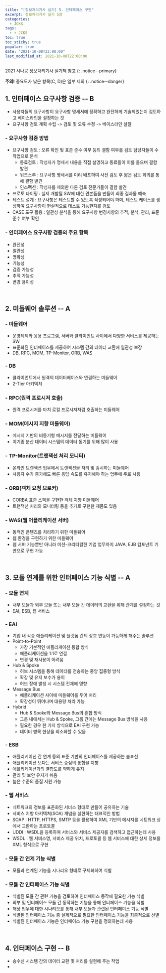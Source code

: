```yaml
---
title: "[정보처리기사 실기] 5. 인터페이스 구현"
excerpt: 정보처리기사 실기 5장
categories:
  - JCKS
tags:
  - - JCKS
toc: true
toc_sticky: true
popular: true
date: "2021-10-08T22:00:00"
last_modified_at: 2021-10-08T22:00:00
---
```


2021 시나공 정보처리기사 실기책 참고
{: .notice--primary}

**주의!** 중요도가 낮은 항목(C, D)은 일부 제외
{: .notice--danger}

## 1. 인터페이스 요구사항 검증 -- B

- 사용자들의 요구사항이 요구사항 명세서에 정확하고 완전하게 기술되었는지 검토하고 베이스라인을 설정하는 것
- 요구사항 검토 계획 수립 -> 검토 및 오류 수정 -> 베이스라인 설절

### - 요구사항 검증 방법

- 요구사항 검토 : 오류 확인 및 표준 준수 여부 등의 결함 여부를 검토 담당자들이 수작업으로 분석
  - 동료검토 : 작성자가 명세서 내용을 직접 설명하고 동료들이 이를 들으며 결함 발견
  - 워크스루 : 요구사항 명세서를 미리 배포하여 사전 검토 후 짧은 검토 회의를 통해 결함 발견
  - 인스펙션 : 작성자를 제외한 다른 검토 전문가들이 결함 발견
- 프로토 타이핑 : 실제 개발될 SW에 대한 견본품을 만들어 최종 결과물 예측
- 테스트 설계 : 요구사항은 테스트할 수 있도록 작성되어야 하며, 테스트 케이스를 생성하여 요구사항이 현실적으로 테스트 가능한지를 검토
- CASE 도구 활용 : 일관성 분석을 통해 요구사항 변경사항의 추적, 분석, 관리, 표준 준수 여부 확인

### - 인터페이스 요구사항 검증의 주요 항목

- 완전성
- 일관성
- 명확성
- 기능성
- 검증 가능성
- 추적 가능성
- 변경 용이성

<br>

## 2. 미들웨어 솔루션 -- A

### - 미들웨어

- 운영체제와 응용 프로그램, 서버와 클라이언트 사이에서 다양한 서비스를 제공하는 SW
- 표준화된 인터페이스를 제공하여 시스템 간의 데이터 교환에 일관성 보장
- DB, RPC, MOM, TP-Monitor, ORB, WAS

### - DB

- 클라이언트에서 원격의 데이터베이스와 연결하는 미들웨어
- 2-Tier 아키텍처

### - RPC(원격 프로시저 호출)

- 원격 프로시저를 마치 로컬 프로시저처럼 호출하는 미들웨어

### - MOM(메시지 지향 미들웨어)

- 메시지 기반의 비동기형 메시지를 전달하는 미들웨어
- 이기종 분산 데이터 시스템의 데이터 동기를 위해 많이 사용

### - TP-Monitor(트랜잭션 처리 모니터)

- 온라인 트랜잭션 업무에서 트랜잭션을 처리 및 감시하는 미들웨어
- 사용자 수가 증가해도 빠른 응답 속도를 유지해야 하는 업무에 주로 사용

### - ORB(객체 요청 브로커)

- CORBA 표준 스펙을 구현한 객체 지향 미들웨어
- 트랜잭션 처리와 모니터링 등을 추가로 구현한 제품도 있음

### - WAS(웹 어플리케이션 서버)

- 동적인 콘텐츠를 처리하기 위한 미들웨어
- 웹 환경을 구현하기 위한 미들웨어
- 웹 서버 기능뿐만 아니라 미션-크리티컬한 기업 업무까지 JAVA, EJB 컴포넌트 기반으로 구현 가능

<br>

## 3. 모듈 연계를 위한 인터페이스 기능 식별 -- A

### - 모듈 연계

- 내부 모듈과 외부 모듈 또는 내부 모듈 간 데이터의 교환을 위해 관계를 설정하는 것
- EAI, ESB, 웹 서비스

### - EAI

- 기업 내 각종 애플리케이션 및 플랫폼 간의 상호 연동이 가능하게 해주는 솔루션
- Point-to-Point
  - 가장 기본적인 애플리케이션 통합 방식
  - 애플리케이션을 1:1로 연결
  - 변경 및 재사용이 어려움
- Hub & Spoke
  - 허브 시스템을 통해 데이터를 전송하는 중앙 집중형 방식
  - 확장 및 유지 보수가 용이
  - 허브 장애 발생 시 시스템 전체에 영향
- Message Bus
  - 애플리케이션 사이에 미들웨어를 두어 처리
  - 확장성이 뛰어나며 대용량 처리 가능
- Hybrid
  - Hub & Spoke와 Message Bus의 혼합 방식
  - 그룹 내에서는 Hub & Spoke, 그룹 간에는 Message Bus 방식을 사용
  - 필요한 경우 한 가지 방식으로 EAI 구현 가능
  - 데이터 병목 현상을 최소화할 수 있음

### - ESB

- 애플리케이션 간 연계 등의 표준 기반의 인터페이스를 제공하는 솔ㄹ션
- 애플리케이션 보다는 서비스 중심의 통합을 지향
- 애플리케이션과의 결합도를 약하게 유지
- 관리 및 보안 유지가 쉬움
- 높은 수준의 품질 지원 가능

### - 웹 서비스

- 네트워크의 정보를 표준화된 서비스 형태로 만들어 공유하는 기술
- 서비스 지향 아키텍처(SOA) 개념을 실현하는 대표적인 방법
- SOAP : HTTP, HTTPS, SMTP 등을 활용하여 XML 기반의 메시지를 네트워크 상에서 교환하는 프로토콜
- UDDI : WSDL을 등록하여 서비스와 서비스 제공자를 검색하고 접근하는데 사용
- WSDL : 웹 서비스명, 서비스 제공 위치, 프로토콜 등 웹 서비스에 대한 상세 정보를 XML 형식으로 구현

### - 모듈 간 연계 기능 식별

- 모듈과 연계된 기능을 시나리오 형태로 구체화하여 식별

### - 모듈 간 인터페이스 기능 식별

- 식별된 모듈 간 관련 기능을 검토하여 인터페이스 동작에 필요한 기능 식별
- 외부 및 인터페이스 모듈 간 동작하는 기능을 통해 인터페이스 기능을 식별
- 해당 업무에 대한 시나리오를 통해 내부 모듈과 관련된 인터페이스 기능 식별
- 식별된 인터페이스 기능 중 실제적으로 필요한 인터페이스 기능을 최종적으로 선별
- 식별된 인터페이스 기능은 인터페이스 기능 구현을 정의하는데 사용

<br>

## 4. 인터페이스 구현 -- B

- 송수신 시스템 간의 데이터 교환 및 처리를 실현해 주는 작업
-
